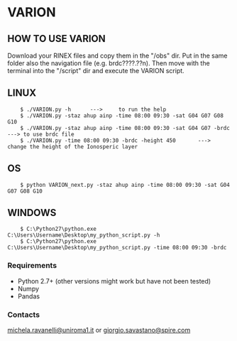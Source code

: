 # VARION

## HOW TO USE VARION

Download your RINEX files and copy them in the "/obs" dir. Put in the same folder also the navigation file (e.g. brdc????.??n).
Then move with the terminal into the "/script" dir and execute the VARION script.


## LINUX
        $ ./VARION.py -h      --->     to run the help
        $ ./VARION.py -staz ahup ainp -time 08:00 09:30 -sat G04 G07 G08 G10
        $ ./VARION.py -staz ahup ainp -time 08:00 09:30 -sat G04 G07 -brdc    ---> to use brdc file
        $ ./VARION.py -time 08:00 09:30 -brdc -height 450       ---> change the height of the Ionosperic layer

## OS
        $ python VARION_next.py -staz ahup ainp -time 08:00 09:30 -sat G04 G07 G08 G10

## WINDOWS
        $ C:\Python27\python.exe C:\Users\Username\Desktop\my_python_script.py -h
        $ C:\Python27\python.exe C:\Users\Username\Desktop\my_python_script.py -time 08:00 09:30 -brdc

### Requirements ###

- Python 2.7+ (other versions might work but have not been tested)
- Numpy
- Pandas

### Contacts ###

michela.ravanelli@uniroma1.it or giorgio.savastano@spire.com